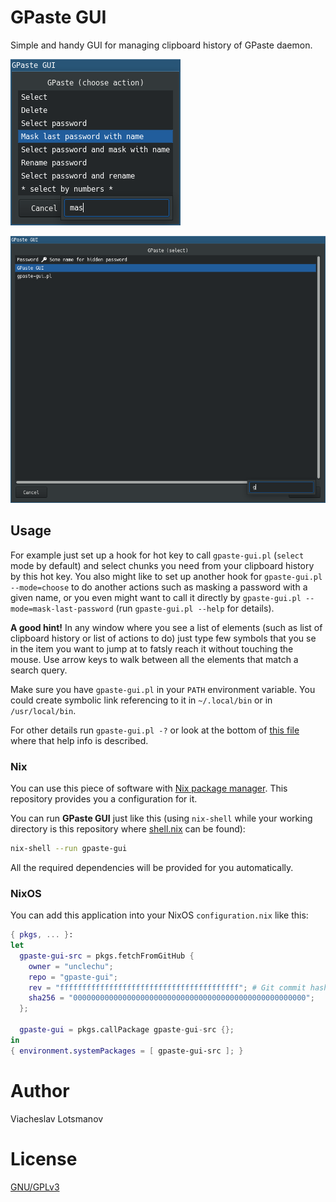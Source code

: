 # GPaste GUI

Simple and handy GUI for managing clipboard history of GPaste daemon.

![Choose mode screenshot](artwork/readme-choose-screenshot.png)

![Select mode screenshot](artwork/readme-select-screenshot.png)

## Usage

For example just set up a hook for hot key to call `gpaste-gui.pl`
(`select` mode by default) and select chunks you need from your clipboard
history by this hot key. You also might like to set up another hook for
`gpaste-gui.pl --mode=choose` to do another actions such as masking a password
with a given name, or you even might want to call it directly by
`gpaste-gui.pl --mode=mask-last-password` (run `gpaste-gui.pl --help` for
details).

**A good hint!** In any window where you see a list of elements (such as list of
clipboard history or list of actions to do) just type few symbols that you se in
the item you want to jump at to fatsly reach it without touching the mouse. Use
arrow keys to walk between all the elements that match a search query.

Make sure you have `gpaste-gui.pl` in your `PATH` environment variable. You
could create symbolic link referencing to it in `~/.local/bin` or in
`/usr/local/bin`.

For other details run `gpaste-gui.pl -?` or look at the bottom of
[this file](gpaste-gui.pl) where that help info is described.

### Nix

You can use this piece of software with
[Nix package manager](https://nixos.org/manual/nix/stable/).
This repository provides you a configuration for it.

You can run **GPaste GUI** just like this (using `nix-shell` while your working
directory is this repository where [shell.nix](shell.nix) can be found):

``` sh
nix-shell --run gpaste-gui
```

All the required dependencies will be provided for you automatically.

### NixOS

You can add this application into your NixOS `configuration.nix` like this:

``` nix
{ pkgs, ... }:
let
  gpaste-gui-src = pkgs.fetchFromGitHub {
    owner = "unclechu";
    repo = "gpaste-gui";
    rev = "ffffffffffffffffffffffffffffffffffffffff"; # Git commit hash
    sha256 = "0000000000000000000000000000000000000000000000000000";
  };

  gpaste-gui = pkgs.callPackage gpaste-gui-src {};
in
{ environment.systemPackages = [ gpaste-gui-src ]; }
```

# Author

Viacheslav Lotsmanov

# License

[GNU/GPLv3](LICENSE)

